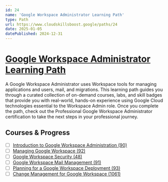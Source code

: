 ```yaml
---
id: 24
name: 'Google Workspace Administrator Learning Path'
type: Path
url: https://www.cloudskillsboost.google/paths/24
date: 2025-01-05
datePublished: 2024-12-31
---
```


# [Google Workspace Administrator Learning Path](https://www.cloudskillsboost.google/paths/24)

A Google Workspace Administrator uses Workspace tools for managing applications and users, mail, and migrations. This learning path guides you through a curated collection of on-demand courses, labs, and skill badges that provide you with real-world, hands-on experience using Google Cloud technologies essential to the Workspace Admin role. Once you complete the path, check out the Professional Google Workspace Administrator certification to take the next steps in your professional journey.

## Courses & Progress

- [ ] [Introduction to Google Workspace Administration (90)](../courses/Introduction-to-Google-Workspace-Administration.md)
- [ ] [Managing Google Workspace (92)](../courses/Managing-Google-Workspace.md)
- [ ] [Google Workspace Security (48)](../courses/Google-Workspace-Security.md)
- [ ] [Google Workspace Mail Management (91)](../courses/Google-Workspace-Mail-Management.md)
- [ ] [Planning for a Google Workspace Deployment (93)](../courses/Planning-for-a-Google-Workspace-Deployment.md)
- [ ] [Change Management for Google Workspace (1061)](../courses/Change-Management-for-Google-Workspace.md)
